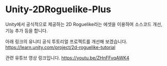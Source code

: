 # Unity-2DRoguelike-Plus
Unity에서 공식적으로 제공하는 2D Roguelike라는 에셋을 이용하여 소스코드 개선, 기능 추가 등을 합니다.

아래 링크의 유니티 공식 투토리얼 프로젝트를 개선해 보겠습니다.
https://learn.unity.com/project/2d-roguelike-tutorial

관련 유튜브 영상 링크입니다.
https://youtu.be/ZHnFFvqAWK4
